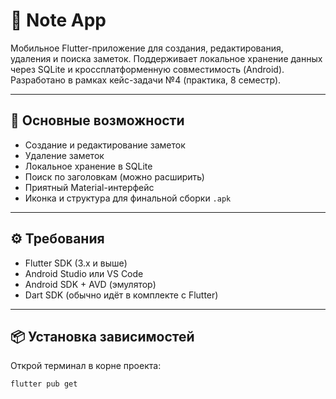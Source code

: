 # 📓 Note App

Мобильное Flutter-приложение для создания, редактирования, удаления и поиска заметок. 
Поддерживает локальное хранение данных через SQLite и кроссплатформенную совместимость (Android). 
Разработано в рамках кейс-задачи №4 (практика, 8 семестр).

---

## 🚀 Основные возможности

- Создание и редактирование заметок
- Удаление заметок
- Локальное хранение в SQLite
- Поиск по заголовкам (можно расширить)
- Приятный Material-интерфейс
- Иконка и структура для финальной сборки `.apk`

---

## ⚙️ Требования

- Flutter SDK (3.x и выше)
- Android Studio или VS Code
- Android SDK + AVD (эмулятор)
- Dart SDK (обычно идёт в комплекте с Flutter)

---

## 📦 Установка зависимостей

Открой терминал в корне проекта:

```bash
flutter pub get